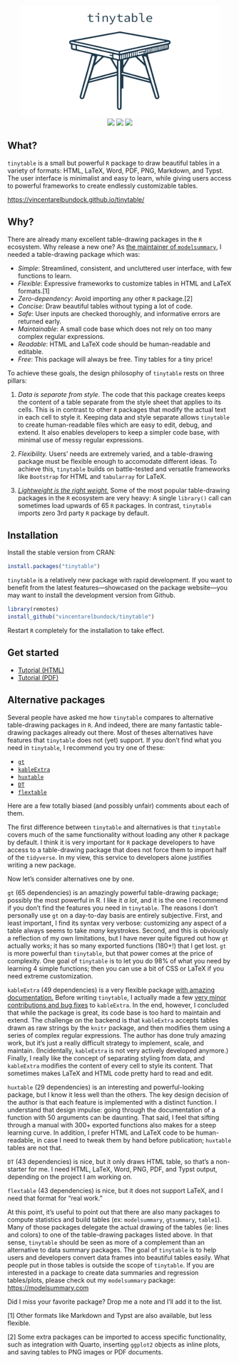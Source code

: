 

<p align="center">
<img src="man/figures/gallery/tinytable_gallery.gif" height = "250" class = "center">
<br> <!-- badges: start -->
<a href = "https://github.com/vincentarelbundock/tinytable/blob/main/LICENSE.md" target = "_blank"><img src="https://img.shields.io/badge/license-GPLv3-blue"></a>
<a href = "https://vincentarelbundock.github.io/tinytable/" target = "_blank"><img src="https://img.shields.io/static/v1?label=Website&message=Visit&color=blue"></a>
<a href = "https://cran.r-project.org/package=tinytable" target = "_blank"><img src="https://cranlogs.r-pkg.org/badges/tinytable"></a>
<!-- badges: end -->
</p>

## What?

`tinytable` is a small but powerful `R` package to draw beautiful tables
in a variety of formats: HTML, LaTeX, Word, PDF, PNG, Markdown, and
Typst. The user interface is minimalist and easy to learn, while giving
users access to powerful frameworks to create endlessly customizable
tables.

<https://vincentarelbundock.github.io/tinytable/>

## Why?

There are already many excellent table-drawing packages in the `R`
ecosystem. Why release a new one? As [the maintainer of
`modelsummary`](https://modelsummary.com), I needed a table-drawing
package which was:

-   *Simple*: Streamlined, consistent, and uncluttered user interface,
    with few functions to learn.
-   *Flexible*: Expressive frameworks to customize tables in HTML and
    LaTeX formats.[1]
-   *Zero-dependency*: Avoid importing any other `R` package.[2]
-   *Concise*: Draw beautiful tables without typing a lot of code.
-   *Safe*: User inputs are checked thoroughly, and informative errors
    are returned early.
-   *Maintainable*: A small code base which does not rely on too many
    complex regular expressions.
-   *Readable*: HTML and LaTeX code should be human-readable and
    editable.
-   *Free*: This package will always be free. Tiny tables for a tiny
    price!

To achieve these goals, the design philosophy of `tinytable` rests on
three pillars:

1.  *Data is separate from style.* The code that this package creates
    keeps the content of a table separate from the style sheet that
    applies to its cells. This is in contrast to other `R` packages that
    modify the actual text in each cell to style it. Keeping data and
    style separate allows `tinytable` to create human-readable files
    which are easy to edit, debug, and extend. It also enables
    developers to keep a simpler code base, with minimal use of messy
    regular expressions.

2.  *Flexibility.* Users’ needs are extremely varied, and a
    table-drawing package must be flexible enough to accomodate
    different ideas. To achieve this, `tinytable` builds on
    battle-tested and versatile frameworks like `Bootstrap` for HTML and
    `tabularray` for LaTeX.

3.  [*Lightweight is the right weight.*](https://www.tinyverse.org/)
    Some of the most popular table-drawing packages in the `R` ecosystem
    are very heavy: A single `library()` call can sometimes load upwards
    of 65 `R` packages. In contrast, `tinytable` imports zero 3rd party
    `R` package by default.

## Installation

Install the stable version from CRAN:

``` r
install.packages("tinytable")
```

`tinytable` is a relatively new package with rapid development. If you
want to benefit from the latest features—showcased on the package
website—you may want to install the development version from Github.

``` r
library(remotes)
install_github("vincentarelbundock/tinytable")
```

Restart `R` completely for the installation to take effect.

## Get started

-   [Tutorial
    (HTML)](https://vincentarelbundock.github.io/tinytable/vignettes/tutorial.html)
-   [Tutorial
    (PDF)](https://vincentarelbundock.github.io/tinytable/vignettes/tutorial.pdf)

## Alternative packages

Several people have asked me how `tinytable` compares to alternative
table-drawing packages in `R`. And indeed, there are many fantastic
table-drawing packages already out there. Most of theses alternatives
have features that `tinytable` does not (yet) support. If you don’t find
what you need in `tinytable`, I recommend you try one of these:

-   [`gt`](https://gt.rstudio.com)
-   [`kableExtra`](https://haozhu233.github.io/kableExtra/)
-   [`huxtable`](https://hughjonesd.github.io/huxtable/)
-   [`DT`](https://rstudio.github.io/DT/)
-   [`flextable`](https://davidgohel.github.io/flextable/)

Here are a few totally biased (and possibly unfair) comments about each
of them.

The first difference between `tinytable` and alternatives is that
`tinytable` covers much of the same functionality without loading any
other `R` package by default. I think it is very important for `R`
package developers to have access to a table-drawing package that does
not force them to import half of the `tidyverse`. In my view, this
service to developers alone justifies writing a new package.

Now let’s consider alternatives one by one.

`gt` (65 dependencies) is an amazingly powerful table-drawing package;
possibly the most powerful in R. I like it *a lot*, and it is the one I
recommend if you don’t find the features you need in `tinytable`. The
reasons I don’t personally use `gt` on a day-to-day basis are entirely
subjective. First, and least important, I find its syntax very verbose:
customizing any aspect of a table always seems to take *many*
keystrokes. Second, and this is obviously a reflection of my own
limitations, but I have never quite figured out how `gt` actually works;
it has so many exported functions (180+!) that I get lost. `gt` is more
powerful than `tinytable`, but that power comes at the price of
complexity. One goal of `tinytable` is to let you do 98% of what you
need by learning 4 simple functions; then you can use a bit of CSS or
LaTeX if you need extreme customization.

`kableExtra` (49 dependencies) is a very flexible package [with amazing
documentation.](http://haozhu233.github.io/kableExtra/) Before writing
`tinytable`, I actually made a few [very minor contributions and bug
fixes](https://github.com/haozhu233/kableExtra/graphs/contributors) to
`kableExtra`. In the end, however, I concluded that while the package is
great, its code base is too hard to maintain and extend. The challenge
on the backend is that `kableExtra` accepts tables drawn as raw strings
by the `knitr` package, and then modifies them using a series of complex
regular expressions. The author has done truly amazing work, but it’s
just a really difficult strategy to implement, scale, and maintain.
(Incidentally, `kableExtra` is not very actively developed anymore.)
Finally, I really like the concept of separating styling from data, and
`kableExtra` modifies the content of every cell to style its content.
That sometimes makes LaTeX and HTML code pretty hard to read and edit.

`huxtable` (29 dependencies) is an interesting and powerful-looking
package, but I know it less well than the others. The key design
decision of the author is that each feature is implemented with a
distinct function. I understand that design impulse: going through the
documentation of a function with 50 arguments can be daunting. That
said, I feel that sifting through a manual with 300+ exported functions
also makes for a steep learning curve. In addition, I prefer HTML and
LaTeX code to be human-readable, in case I need to tweak them by hand
before publication; `huxtable` tables are not that.

`DT` (43 dependencies) is nice, but it only draws HTML table, so that’s
a non-starter for me. I need HTML, LaTeX, Word, PNG, PDF, and Typst
output, depending on the project I am working on.

`flextable` (43 dependencies) is nice, but it does not support LaTeX,
and I need that format for “real work.”

At this point, it’s useful to point out that there are also many
packages to compute statistics and build tables (ex: `modelsummary`,
`gtsummary`, `table1`). Many of those packages delegate the actual
drawing of the tables (ie: lines and colors) to one of the table-drawing
packages listed above. In that sense, `tinytable` should be seen as more
of a complement than an alternative to data summary packages. The goal
of `tinytable` is to help users and developers convert data frames into
beautiful tables easily. What people put in those tables is outside the
scope of `tinytable`. If you are interested in a package to create data
summaries and regression tables/plots, please check out my
`modelsummary` package: <https://modelsummary.com>

Did I miss your favorite package? Drop me a note and I’ll add it to the
list.

[1] Other formats like Markdown and Typst are also available, but less
flexible.

[2] Some extra packages can be imported to access specific
functionality, such as integration with Quarto, inserting `ggplot2`
objects as inline plots, and saving tables to PNG images or PDF
documents.
